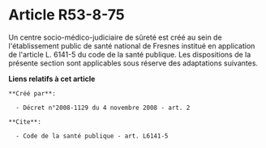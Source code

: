 # Article R53-8-75

Un centre socio-médico-judiciaire de sûreté est créé au sein de l'établissement public de santé national de Fresnes institué
en application de l'article L. 6141-5 du code de la santé publique. Les dispositions de la présente section sont applicables
sous réserve des adaptations suivantes.

**Liens relatifs à cet article**

	**Créé par**:

	  - Décret n°2008-1129 du 4 novembre 2008 - art. 2

	**Cite**:

	  - Code de la santé publique - art. L6141-5
